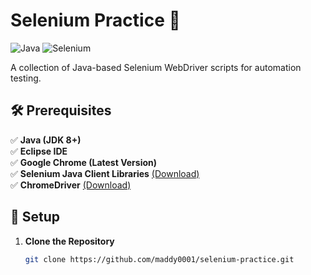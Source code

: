 # Selenium Practice 🚀

![Java](https://img.shields.io/badge/Java-ED8B00?style=for-the-badge&logo=java&logoColor=white)
![Selenium](https://img.shields.io/badge/Selenium-43B02A?style=for-the-badge&logo=selenium&logoColor=white)

A collection of Java-based Selenium WebDriver scripts for automation testing.

## 🛠 Prerequisites
✅ **Java (JDK 8+)**  
✅ **Eclipse IDE**  
✅ **Google Chrome (Latest Version)**  
✅ **Selenium Java Client Libraries** [(Download)](https://www.selenium.dev/downloads/)  
✅ **ChromeDriver** [(Download)](https://sites.google.com/chromium.org/driver/)

## 🚀 Setup
1. **Clone the Repository**
   ```bash
   git clone https://github.com/maddy0001/selenium-practice.git
